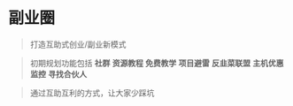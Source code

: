 # 副业圈

> 打造互助式创业/副业新模式

> 初期规划功能包括 **社群** **资源教程** **免费教学** **项目避雷** **反韭菜联盟** **主机优惠监控** **寻找合伙人**

> 通过互助互利的方式，让大家少踩坑